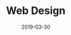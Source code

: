 ---
date: "2019-03-30"
title: "Web Design"
intro: "We cover all aspects of web design and development and drive traffic to your site via clever SEO strategies and social marketing campaigns."
statement: "We deliver engaging websites which are cleverly designed to ensure ease of use and maximum conversions"
category: "Services"
icon: 01
services: 
    - "Web design"
    - "Web development"
    - "E-commerce design"
    - "Copywriting"
    - "Content Management"
    - "UX Design"
    - "SEO"
    - "Google Analytics"
---